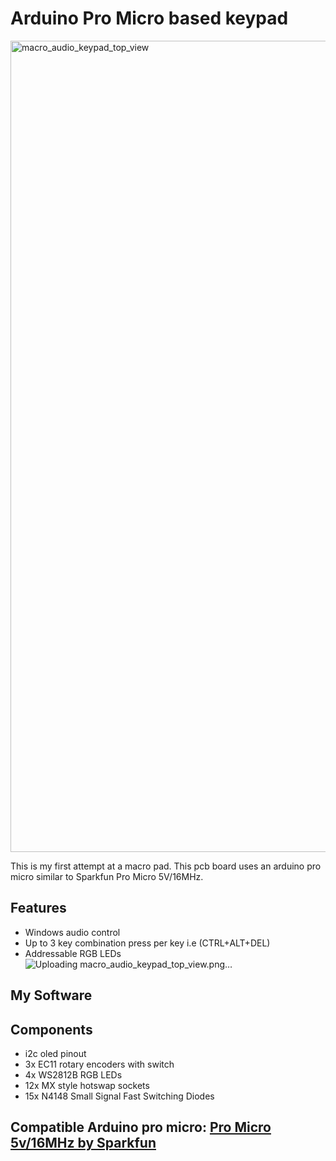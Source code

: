 # Arduino Pro Micro based keypad
<img width="2364" height="1298" alt="macro_audio_keypad_top_view" src="https://github.com/user-attachments/assets/81131219-eaf9-489f-81bb-fe2c5943c02b" />

This is my first attempt at a macro pad. This pcb board uses an arduino pro micro similar to Sparkfun Pro Micro 5V/16MHz.

## Features
* Windows audio control
* Up to 3 key combination press per key i.e (CTRL+ALT+DEL)
* Addressable RGB LEDs![Uploading macro_audio_keypad_top_view.png…]()

## My Software [](https://github.com/Bryan-98/Macro-KeyPad-Editor)

## Components
* i2c oled pinout
* 3x EC11 rotary encoders with switch
* 4x WS2812B RGB LEDs
* 12x MX style hotswap sockets
* 15x N4148 Small Signal Fast Switching Diodes

## Compatible Arduino pro micro: [Pro Micro 5v/16MHz by Sparkfun](https://www.sparkfun.com/pro-micro-5v-16mhz.html)
